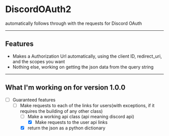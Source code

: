 # DiscordOAuth2
automatically follows through with the requests for Discord OAuth

***

## Features
- Makes a Authorization Url automatically, using the client ID, redirect_uri, and the scopes you want
- Nothing else, working on getting the json data from the query string

***

## What I'm working on for version 1.0.0

- [ ] Guaranteed features
  - [ ] Make requests to each of the links for users(with exceptions, if it requires the building of any other class)
    - [ ] Make a working api class (api meaning discord api)
      - [x] Make requests to the user api links
    - [x] return the json as a python dictionary
